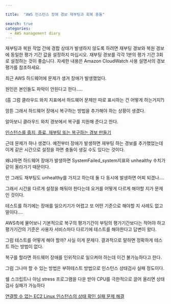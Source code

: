 ```yaml
---

title:  "AWS 인스턴스 장애 경보 재부팅과 회복 충돌"

search: true
categories: 
  - AWS management diary
---
```




재부팅과 복원 작업 간에 경합 상태가 발생하지 않도록 하려면 재부팅 경보와 복원 경보에 동일한 평가 기간 값을 설정하지 마십시오. 재부팅 경보를 각각 1분의 평가 기간 3회로 설정하는 것이 좋습니다. 자세한 내용은 Amazon CloudWatch 사용 설명서의 경보 평가를 참조하세요.

최근 AWS 하드웨어에 문제가 생겨 장애가 발생했었다. 

원인은 본인들도 파악이 안된다고 한다.....

(흠 그럼 클라우드 와치 지표에서 하드웨어 문제만 따로 표시하는 건 어떻게 하는거지?)

암튼 그래서 하드웨어 장애시 복구하는 방법을 추가해야 하는 상황이 생겼다.

알아보니 클라우드 와치 경보에서 복구를 지원해 준다고 한다. 

[인스턴스를 중지, 종료, 재부팅 또는 복구하는 경보 만들기](https://docs.aws.amazon.com/ko_kr/AWSEC2/latest/WindowsGuide/UsingAlarmActions.html#AddingRebootActions)

근데 문제가 하나 생겼다. 예전부터 장애가 발생하면 재부팅 하는 경보를 추가했었는데 이게 같은 시간으로 설정을 하면 충돌이 생길 수도 있다는 것이다. 

왜냐하면 하드웨어 장애가 발생하면 SystemFailed_system지표와 unhealthy 수치가 같이 올라가기 때문이다.

안 그래도 재부팅도 unhealthy를 가지고 하는데 둘 다 동시에 발생하면 어찌 되겠나....

그래서 시간을 다르게 설정을 해둬야 한다는데 요거를 어떻게 다르게 해야할 지가 문제인 것이다. 

테스트를 하기에는 장애를 일으키기가 어렵고 또 어떤 기준으로 해야할 지 사례도 없고 말이다....

AWS측에 물어보니 기본적으로 복구의 평가기간이 부팅의 평가기간보다는 적어야 하고 평가기간의 기준은 사용자 서비스마다 다르기에 테스트를 해야한다고 답변이 왔다.

그럼 테스트를 어떻게 해야 할까? 사실 이게 문제다. 결과적으로 말하면 정확하게 테스트 하는 방법이 없다. 

복구를 할라면 하드웨어 장애를 인위적으로 일으켜야 하는데 이건 불가능하다고 한다. 

그럼 그나마 할 수 있는 방법은 부하테스트 방법으로 인스턴스 상태검사 실패 정도이다. 

쉘 스크립트나 아님 stress 프로그램을 다운 받아 CPU를 극한적으로 끌어 올리면 상태검사 실패가 가능하다

[연결할 수 없는 EC2 Linux 인스턴스의 상태 확인 실패 문제 해결](https://aws.amazon.com/ko/premiumsupport/knowledge-center/system-reachability-check/)
